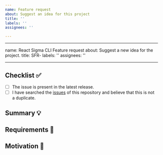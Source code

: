 ```yaml
---
name: Feature request
about: Suggest an idea for this project
title: ''
labels: ''
assignees: ''

---
```


---
name: React Sigma CLI Feature request
about: Suggest a new idea for the project.
title: SFR-
labels: ''
assignees: ''

---

<!-- Provide a general summary of the feature in the Title above -->

## Checklist ✅

<!--
  Thank you very much for contributing to React Sigma CLI by creating an issue!
  To avoid duplicate issues we ask you to check off the following list.
-->

<!-- Checked checkbox should look like this: [x] -->

- [ ] The issue is present in the latest release.
- [ ] I have searched the [issues](https://github.com/sigma-force/react-base-typescript/issues) of this repository and believe that this is not a duplicate.

## Summary 💡

<!-- Describe how it should work. -->

## Requirements 🌈

<!-- Provide a description of the requirements the feature should accomplish. -->

## Motivation 🔦

<!-- What are you trying to accomplish? How has the lack of this feature affected you? -->
